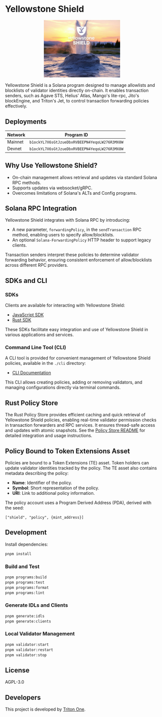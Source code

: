 # Yellowstone Shield

<p align="center">
  <img src="yellowstone-shield.jpg" alt="Yellowstone Shield" style="max-width: 250px;">
</p>

Yellowstone Shield is a Solana program designed to manage allowlists and blocklists of validator identities directly on-chain. It enables transaction senders, such as Agave STS, Helius' Atlas, Mango's lite-rpc, Jito's blockEngine, and Triton's Jet, to control transaction forwarding policies effectively.

## Deployments

| Network | Program ID                                    |
| ------- | --------------------------------------------- |
| Mainnet | `b1ockYL7X6sGtJzueDbxRVBEEPN4YeqoLW276R3MX8W` |
| Devnet  | `b1ockYL7X6sGtJzueDbxRVBEEPN4YeqoLW276R3MX8W` |

## Why Use Yellowstone Shield?

- On-chain management allows retrieval and updates via standard Solana RPC methods.
- Supports updates via websocket/gRPC.
- Overcomes limitations of Solana's ALTs and Config programs.

## Solana RPC Integration

Yellowstone Shield integrates with Solana RPC by introducing:

- A new parameter, `forwardingPolicy`, in the `sendTransaction` RPC method, enabling users to specify allow/blocklists.
- An optional `Solana-ForwardingPolicy` HTTP header to support legacy clients.

Transaction senders interpret these policies to determine validator forwarding behavior, ensuring consistent enforcement of allow/blocklists across different RPC providers.

## SDKs and CLI

### SDKs

Clients are available for interacting with Yellowstone Shield:

- [JavaScript SDK](./clients/js)
- [Rust SDK](./clients/rust)

These SDKs facilitate easy integration and use of Yellowstone Shield in various applications and services.

### Command Line Tool (CLI)

A CLI tool is provided for convenient management of Yellowstone Shield policies, available in the `./cli` directory:

- [CLI Documentation](./cli/README.md)

This CLI allows creating policies, adding or removing validators, and managing configurations directly via terminal commands.

## Rust Policy Store

The Rust Policy Store provides efficient caching and quick retrieval of Yellowstone Shield policies, enabling real-time validator permission checks in transaction forwarders and RPC services. It ensures thread-safe access and updates with atomic snapshots. See the [Policy Store README](./policy-store/README.md) for detailed integration and usage instructions.

## Policy Bound to Token Extensions Asset

Policies are bound to a Token Extensions (TE) asset. Token holders can update validator identities tracked by the policy. The TE asset also contains metadata describing the policy:

- **Name**: Identifier of the policy.
- **Symbol**: Short representation of the policy.
- **URI**: Link to additional policy information.

The policy account uses a Program Derived Address (PDA), derived with the seed:

```
["shield", "policy", {mint_address}]
```

## Development

Install dependencies:

```sh
pnpm install
```

### Build and Test

```sh
pnpm programs:build
pnpm programs:test
pnpm programs:format
pnpm programs:lint
```

### Generate IDLs and Clients

```sh
pnpm generate:idls
pnpm generate:clients
```

### Local Validator Management

```sh
pnpm validator:start
pnpm validator:restart
pnpm validator:stop
```

## License

AGPL-3.0

## Developers

This project is developed by [Triton One](https://triton.one/).
